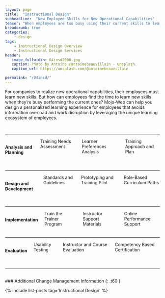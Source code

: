 ```yaml
---
layout: page
title:  "Instructional Design"
subheadline:  "New Employee Skills for New Operational Capabilities"
teaser: "When employees are too busy using their current skills to learn new ones,  Mojo-Web can help design a personalized learning experience that reduces information overload."
breadcrumb: true
categories:
    - design
tags:
    - Instructional Design Overview
    - Instructional Design Services
header:
   image_fullwidth: 04insd2000.jpg
   caption: Photo by Antoine @antoinebeauvillain - Unsplash.
   caption_url: https://unsplash.com/@antoinebeauvillain

permalink: "/04insd/"
---
```

For companies to realize new operational capabilities, their employees must learn new skills. But how can employees find the time to learn new skills when they’re busy performing the current ones? Mojo-Web can help you design a personalized learning experience for employees that avoids information overload and work disruption by leveraging the unique learning ecosystem of employees.

<br>
<hr>
<div class="row" >
  <div class="medium-4 medium-offset-1 columns t30">
      <p style="margin:0;"><img src="{{ site.urlimg }}02ocm_an_title.jpg" alt=""></p>
    </div><!-- /.medium-4.columns -->
  <div class="medium-7 columns t30">
      <h4>Analysis and Planning</h4>
      <p style="margin:0;">Training Needs Assessment</p>
      <p style="margin:0;">Learner Preferences Analysis</p>
      <p style="margin:0;">Training Approach and Plan</p>  
    </div><!-- /.medium-8.columns -->
</div><!-- /.row -->
<br>
<hr>
<div class="row">
  <div class="medium-4 medium-offset-1 columns t30">
    <p style="margin:0;"><img src="{{ site.urlimg }}02ocm_ld_title.jpg" alt=""></p>
  </div><!-- /.medium-4.columns -->
  <div class="medium-7 columns t30">
    <h4>Design and Development</h4>
    <p style="margin:0;">Standards and Guidelines</p>
    <p style="margin:0;">Prototyping and Training Pilot</p>
    <p style="margin:0;">Role-Based Curriculum Paths</p>
  </div><!-- /.medium-8.columns -->
</div><!-- /.row -->
<br>
<hr>
<div class="row">
  <div class="medium-4 medium-offset-1 columns t30">
    <img src="{{ site.urlimg }}02ocm_mg_title.jpg" alt="">
  </div><!-- /.medium-4.columns -->
  <div class="medium-7 columns t30">
    <h4>Implementation</h4>
    <p style="margin:0;">Train the Trainer Program</p>
    <p style="margin:0;">Instructor Support Materials</p>
    <p style="margin:0;">Online Performance Support</p>
  </div><!-- /.medium-8.columns -->
</div><!-- /.row -->
<br>
<hr>
<div class="row">
  <div class="medium-4 medium-offset-1 columns t30">
    <img src="{{ site.urlimg }}02ocm_em_title.jpg" alt="">
  </div><!-- /.medium-4.columns -->
  <div class="medium-7 columns t30">
    <h4>Evaluation</h4>
    <p style="margin:0;">Usability Testing</p>
    <p style="margin:0;">Instructor and Course Evaluation</p>
    <p style="margin:0;">Competency Based Certification</p>
  </div><!-- /.medium-8.columns -->
</div><!-- /.row -->
<br>
<hr>  
<br>
### Additional Change Management Information
{: .t60 }

{% include list-posts tag='Instructional Design' %}

